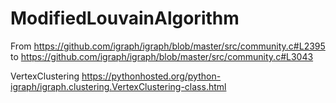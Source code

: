 # ModifiedLouvainAlgorithm

From 
https://github.com/igraph/igraph/blob/master/src/community.c#L2395
to 
https://github.com/igraph/igraph/blob/master/src/community.c#L3043

VertexClustering
https://pythonhosted.org/python-igraph/igraph.clustering.VertexClustering-class.html
